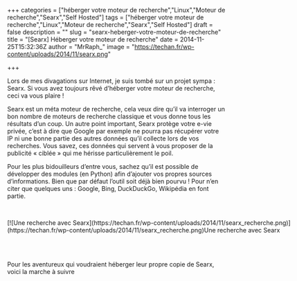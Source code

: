 +++
categories = ["héberger votre moteur de recherche","Linux","Moteur de recherche","Searx","Self Hosted"]
tags = ["héberger votre moteur de recherche","Linux","Moteur de recherche","Searx","Self Hosted"]
draft = false
description = ""
slug = "searx-heberger-votre-moteur-de-recherche"
title = "[Searx] Héberger votre moteur de recherche"
date = 2014-11-25T15:32:36Z
author = "MrRaph_"
image = "https://techan.fr/wp-content/uploads/2014/11/searx.png"

+++


Lors de mes divagations sur Internet, je suis tombé sur un projet sympa : Searx. Si vous avez toujours rêvé d’héberger votre moteur de recherche, ceci va vous plaire !  
  
 Searx est un méta moteur de recherche, cela veux dire qu’il va interroger un bon nombre de moteurs de recherche classique et vous donne tous les résultats d’un coup. Un autre point important, Searx protège votre e-vie privée, c’est à dire que Google par exemple ne pourra pas récupérer votre IP ni une bonne partie des autres données qu’il collecte lors de vos recherches. Vous savez, ces données qui servent à vous proposer de la publicité « ciblée » qui me hérisse particulièrement le poil.

Pour les plus bidouilleurs d’entre vous, sachez qu’il est possible de développer des modules (en Python) afin d’ajouter vos propres sources d’informations. Bien que par défaut l’outil soit déjà bien pourvu ! Pour n’en citer que quelques uns : Google, Bing, DuckDuckGo, Wikipédia en font partie.

 

<div class="wp-caption aligncenter" id="attachment_490" style="width: 664px">[![Une recherche avec Searx](https://techan.fr/wp-content/uploads/2014/11/searx_recherche.png)](https://techan.fr/wp-content/uploads/2014/11/searx_recherche.png)Une recherche avec Searx

</div> 

 

Pour les aventureux qui voudraient héberger leur propre copie de Searx, voici la marche à suivre 